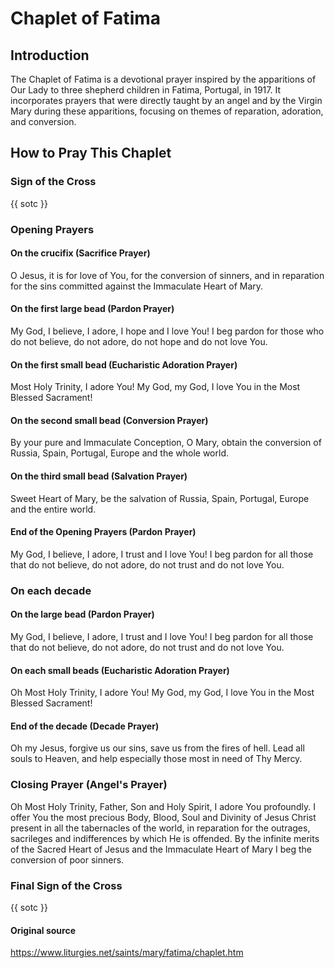 # Chaplet of Fatima

## Introduction

The Chaplet of Fatima is a devotional prayer inspired by the apparitions of Our Lady to three shepherd children in Fatima, Portugal, in 1917. It incorporates prayers that were directly taught by an angel and by the Virgin Mary during these apparitions, focusing on themes of reparation, adoration, and conversion.

## How to Pray This Chaplet

### Sign of the Cross

{{ sotc }}

### Opening Prayers

#### On the crucifix (Sacrifice Prayer)

O Jesus, it is for love of You, for the conversion of sinners, and in reparation for the sins committed against the Immaculate Heart of Mary.

#### On the first large bead (Pardon Prayer)

My God, I believe, I adore, I hope and I love You! I beg pardon for those who do not believe, do not adore, do not hope and do not love You.

#### On the first small bead (Eucharistic Adoration Prayer)

Most Holy Trinity, I adore You! My God, my God, I love You in the Most Blessed Sacrament!

#### On the second small bead (Conversion Prayer)

By your pure and Immaculate Conception, O Mary, obtain the conversion of Russia, Spain, Portugal, Europe and the whole world.

#### On the third small bead (Salvation Prayer)

Sweet Heart of Mary, be the salvation of Russia, Spain, Portugal, Europe and the entire world.

#### End of the Opening Prayers (Pardon Prayer)

My God, I believe, I adore, I trust and I love You! I beg pardon for all those that do not believe, do not adore, do not trust and do not love You.

### On each decade

#### On the large bead (Pardon Prayer)

My God, I believe, I adore, I trust and I love You! I beg pardon for all those that do not believe, do not adore, do not trust and do not love You.
 
#### On each small beads (Eucharistic Adoration Prayer)

Oh Most Holy Trinity, I adore You! My God, my God, I love You in the Most Blessed Sacrament!

#### End of the decade (Decade Prayer)

Oh my Jesus, forgive us our sins, save us from the fires of hell. Lead all souls to Heaven, and help especially those most in need of Thy Mercy.

### Closing Prayer (Angel's Prayer)

Oh Most Holy Trinity, Father, Son and Holy Spirit, I adore You profoundly. I offer You the most precious Body, Blood, Soul and Divinity of Jesus Christ present in all the tabernacles of the world, in reparation for the outrages, sacrileges and indifferences by which He is offended. By the infinite merits of the Sacred Heart of Jesus and the Immaculate Heart of Mary I beg the conversion of poor sinners.

### Final Sign of the Cross

{{ sotc }}

#### Original source

https://www.liturgies.net/saints/mary/fatima/chaplet.htm
